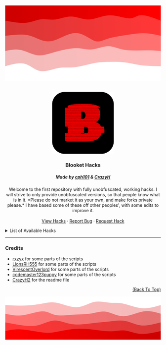 <!-- Improved compatibility of back to top link: See: https://github.com/othneildrew/Best-README-Template/pull/73 -->
<a name="readme-top"></a>
<img src="images/head.png" width="100%" height="40%" />
<!-- PROJECT LOGO -->
<br />
<div align="center">
  <a href="https://github.com/cph101/Blooket-Hacks">
    <img src="images/animated_icon.gif" alt="Logo" width="200" height="200">
  </a>
  
<h3 align="center">Blooket Hacks</h3>
<h5 align="center">Made by <a href="https://github.com/cph101/">cph101</a> & <a href="https://github.com/crazyh2/">CrazyH</a></h3>

  <p align="center">
   Welcome to the first repository with fully unobfuscated, working hacks.
   I will strive to only provide unobfuscated versions, so that people know what is in it.
   *Please do not market it as your own, and make forks private please.*
   I have based some of these off other peoples', with some edits to improve it.
    <br />
    <br />
    <a href="#list-hacks">View Hacks</a>
    ·
    <a href="https://github.com/cph101/Blooket-Hacks/issues">Report Bug</a>
    ·
    <a href="https://github.com/cph101/Blooket-Hacks/issues">Request Hack</a>
  </p>
</div>



<!-- LIST OF HACKS -->
<a name="list-hacks"></a>
<details>
  <summary>List of Available Hacks</summary>
  <ol>
  <br/>
  <details>
    <summary>Global Hacks</summary>
     <ol>
      <li><a href="#acknowledgments">Acknowledgments</a></li>
     </ol>
   </details>
  <details>
    <summary>Blook Rush</summary>
     <ol>
      <li><a href="#acknowledgments">Acknowledgments</a></li>
     </ol>
   </details>
  <details>
    <summary>Cafe</summary>
     <ol>
      <li><a href="#acknowledgments">Acknowledgments</a></li>
     </ol>
   </details>
  <details>
    <summary>Crazy Kingdom</summary>
     <ol>
      <li><a href="#acknowledgments">Acknowledgments</a></li>
     </ol>
   </details>
  <details>
    <summary>Crypto Hack</summary>
     <ol>
      <li><a href="#acknowledgments">Acknowledgments</a></li>
     </ol>
   </details>
  <details>
    <summary>Deceptive Dinos</summary>
     <ol>
      <li><a href="#acknowledgments">Acknowledgments</a></li>
     </ol>
   </details>
  <details>
    <summary>Factory</summary>
     <ol>
      <li><a href="#acknowledgments">Acknowledgments</a></li>
     </ol>
   </details>
  <details>
    <summary>Fishing Frenzy</summary>
     <ol>
      <li><a href="#acknowledgments">Acknowledgments</a></li>
     </ol>
   </details>
  <details>
    <summary>Flappy Blook</summary>
     <ol>
      <li><a href="#acknowledgments">Acknowledgments</a></li>
     </ol>
   </details>
  <details>
    <summary>Gold Quest</summary>
     <ol>
      <li><a href="#acknowledgments">Acknowledgments</a></li>
     </ol>
   </details>
  <details>
    <summary>Monster Brawl</summary>
     <ol>
      <li><a href="#acknowledgments">Acknowledgments</a></li>
     </ol>
   </details>
  <details>
    <summary>Racing</summary>
     <ol>
      <li><a href="#acknowledgments">Acknowledgments</a></li>
     </ol>
   </details>
  <details>
    <summary>Santa's Workshop</summary>
     <ol>
      <li><a href="#acknowledgments">Acknowledgments</a></li>
     </ol>
   </details>
  <details>
    <summary>Tower Defense</summary>
     <ol>
      <li><a href="#acknowledgments">Acknowledgments</a></li>
     </ol>
   </details>
  <details>
    <summary>Tower of Doom</summary>
     <ol>
      <li><a href="#acknowledgments">Acknowledgments</a></li>
     </ol>
   </details>  
  <br/>
  </ol>
</details>
<hr>

### Credits
- [rxzyx](https://github.com/rxzyx) for some parts of the scripts<br>
- [LionsRH555](https://github.com/LionsRH555) for some parts of the scripts<br>
- [VirescentOverlord](https://github.com/VirescentOverlord) for some parts of the scripts<br>
- [codemaster123puppy](https://github.com/codemaster123puppy) for some parts of the scripts<br>
- [CrazyH2](https://github.com/crazyh2) for the readme file

<p align="right"><a href="#readme-top">(Back To Top)</a></p>

<img src="images/foot.png" width="100%" height="40%" />
